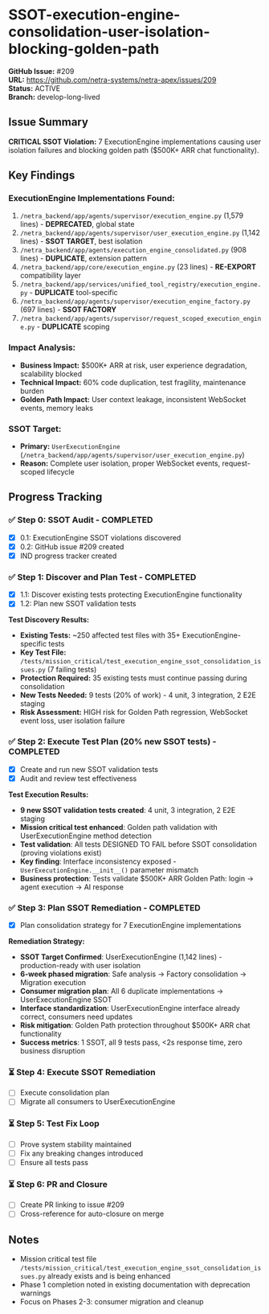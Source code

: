 # SSOT-execution-engine-consolidation-user-isolation-blocking-golden-path

**GitHub Issue:** #209  
**URL:** https://github.com/netra-systems/netra-apex/issues/209  
**Status:** ACTIVE  
**Branch:** develop-long-lived

## Issue Summary

**CRITICAL SSOT Violation:** 7 ExecutionEngine implementations causing user isolation failures and blocking golden path ($500K+ ARR chat functionality).

## Key Findings

### ExecutionEngine Implementations Found:
1. `/netra_backend/app/agents/supervisor/execution_engine.py` (1,579 lines) - **DEPRECATED**, global state
2. `/netra_backend/app/agents/supervisor/user_execution_engine.py` (1,142 lines) - **SSOT TARGET**, best isolation  
3. `/netra_backend/app/agents/execution_engine_consolidated.py` (908 lines) - **DUPLICATE**, extension pattern
4. `/netra_backend/app/core/execution_engine.py` (23 lines) - **RE-EXPORT** compatibility layer
5. `/netra_backend/app/services/unified_tool_registry/execution_engine.py` - **DUPLICATE** tool-specific
6. `/netra_backend/app/agents/supervisor/execution_engine_factory.py` (697 lines) - **SSOT FACTORY**
7. `/netra_backend/app/agents/supervisor/request_scoped_execution_engine.py` - **DUPLICATE** scoping

### Impact Analysis:
- **Business Impact:** $500K+ ARR at risk, user experience degradation, scalability blocked
- **Technical Impact:** 60% code duplication, test fragility, maintenance burden
- **Golden Path Impact:** User context leakage, inconsistent WebSocket events, memory leaks

### SSOT Target:
- **Primary:** `UserExecutionEngine` (`/netra_backend/app/agents/supervisor/user_execution_engine.py`)
- **Reason:** Complete user isolation, proper WebSocket events, request-scoped lifecycle

## Progress Tracking

### ✅ Step 0: SSOT Audit - COMPLETED
- [x] 0.1: ExecutionEngine SSOT violations discovered
- [x] 0.2: GitHub issue #209 created
- [x] IND progress tracker created

### ✅ Step 1: Discover and Plan Test - COMPLETED
- [x] 1.1: Discover existing tests protecting ExecutionEngine functionality
- [x] 1.2: Plan new SSOT validation tests

**Test Discovery Results:**
- **Existing Tests:** ~250 affected test files with 35+ ExecutionEngine-specific tests
- **Key Test File:** `/tests/mission_critical/test_execution_engine_ssot_consolidation_issues.py` (7 failing tests)
- **Protection Required:** 35 existing tests must continue passing during consolidation
- **New Tests Needed:** 9 tests (20% of work) - 4 unit, 3 integration, 2 E2E staging
- **Risk Assessment:** HIGH risk for Golden Path regression, WebSocket event loss, user isolation failure

### ✅ Step 2: Execute Test Plan (20% new SSOT tests) - COMPLETED
- [x] Create and run new SSOT validation tests
- [x] Audit and review test effectiveness

**Test Execution Results:**
- **9 new SSOT validation tests created**: 4 unit, 3 integration, 2 E2E staging
- **Mission critical test enhanced**: Golden path validation with UserExecutionEngine method detection
- **Test validation**: All tests DESIGNED TO FAIL before SSOT consolidation (proving violations exist)
- **Key finding**: Interface inconsistency exposed - `UserExecutionEngine.__init__()` parameter mismatch
- **Business protection**: Tests validate $500K+ ARR Golden Path: login → agent execution → AI response

### ✅ Step 3: Plan SSOT Remediation - COMPLETED
- [x] Plan consolidation strategy for 7 ExecutionEngine implementations

**Remediation Strategy:**
- **SSOT Target Confirmed**: UserExecutionEngine (1,142 lines) - production-ready with user isolation
- **6-week phased migration**: Safe analysis → Factory consolidation → Migration execution
- **Consumer migration plan**: All 6 duplicate implementations → UserExecutionEngine SSOT
- **Interface standardization**: UserExecutionEngine interface already correct, consumers need updates
- **Risk mitigation**: Golden Path protection throughout $500K+ ARR chat functionality
- **Success metrics**: 1 SSOT, all 9 tests pass, <2s response time, zero business disruption

### ⏳ Step 4: Execute SSOT Remediation
- [ ] Execute consolidation plan
- [ ] Migrate all consumers to UserExecutionEngine

### ⏳ Step 5: Test Fix Loop
- [ ] Prove system stability maintained
- [ ] Fix any breaking changes introduced
- [ ] Ensure all tests pass

### ⏳ Step 6: PR and Closure
- [ ] Create PR linking to issue #209
- [ ] Cross-reference for auto-closure on merge

## Notes
- Mission critical test file `/tests/mission_critical/test_execution_engine_ssot_consolidation_issues.py` already exists and is being enhanced
- Phase 1 completion noted in existing documentation with deprecation warnings
- Focus on Phases 2-3: consumer migration and cleanup